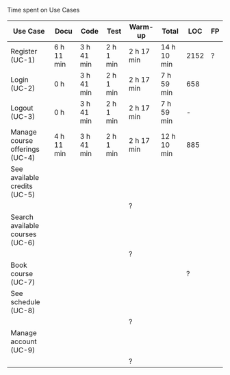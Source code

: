 Time spent on Use Cases

| Use Case | Docu | Code | Test | Warm-up | Total | LOC | FP |
| --- | --- | --- | --- | --- | --- | --- | --- |
| Register (UC-1) | 6 h 11 min | 3 h 41 min | 2 h 1 min | 2 h 17 min | 14 h 10 min | 2152 | ? |
| Login (UC-2) | 0 h | 3 h 41 min | 2 h 1 min | 2 h 17 min | 7 h 59 min | 658 |
| Logout (UC-3) | 0 h | 3 h 41 min | 2 h 1 min | 2 h 17 min | 7 h 59 min | - |
| Manage course offerings (UC-4) | 4 h 11 min | 3 h 41 min | 2 h 1 min | 2 h 17 min | 12 h 10 min | 885 |
| See available credits (UC-5) |
|  |  |  |  | ? |
| Search available courses (UC-6) |
|  |  |  |  | ? |
| Book course (UC-7) |  |  |  |  |  | ? |
| See schedule (UC-8) |
|  |  |  |  | ? |
| Manage account (UC-9) |
|  |  |  |  | ? |